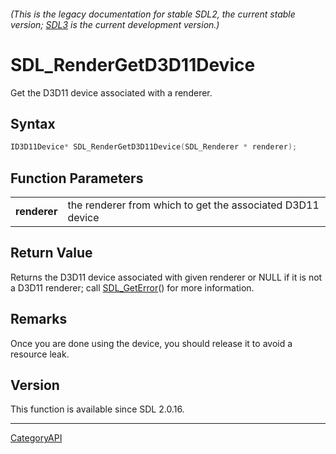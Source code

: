 ###### (This is the legacy documentation for stable SDL2, the current stable version; [SDL3](https://wiki.libsdl.org/SDL3/) is the current development version.)
# SDL_RenderGetD3D11Device

Get the D3D11 device associated with a renderer.

## Syntax

```c
ID3D11Device* SDL_RenderGetD3D11Device(SDL_Renderer * renderer);

```

## Function Parameters

|                  |                                                            |
| ---------------- | ---------------------------------------------------------- |
| **renderer**     | the renderer from which to get the associated D3D11 device |

## Return Value

Returns the D3D11 device associated with given renderer or NULL if it is
not a D3D11 renderer; call [SDL_GetError](SDL_GetError.md)() for more
information.

## Remarks

Once you are done using the device, you should release it to avoid a
resource leak.

## Version

This function is available since SDL 2.0.16.

----
[CategoryAPI](CategoryAPI.md)
